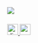 <div align="left">
  <img src="https://visitor-badge.laobi.icu/badge?page_id=syncwrld.syncwrld&left_color=blue&right_color=lightgrey&left_text=Views"  />
</div>

###

<div align="left">
  <a href="https://discord.com/users/1285593460656836680" target="_blank">
    <img src="https://img.shields.io/static/v1?message=Discord&logo=discord&label=&color=7289DA&logoColor=white&labelColor=&style=for-the-badge" height="25" alt="discord logo"  />
  </a>
  <a href="mailto:devsyncwrld@gmail.com?subject=Github%20Visit&body=Hello%2C%20I%20visited%20your%20github%20and%20I'm%20interested%20to%20talk%20w%2F%20you!" target="_blank">
    <img src="https://img.shields.io/static/v1?message=Gmail&logo=gmail&label=&color=D14836&logoColor=white&labelColor=&style=for-the-badge" height="25" alt="gmail logo"  />
  </a>
</div>

